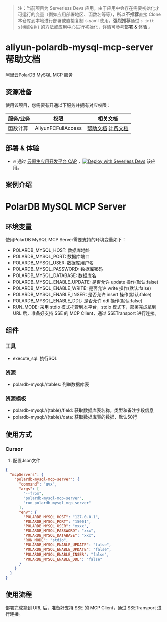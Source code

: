 
> 注：当前项目为 Serverless Devs 应用，由于应用中会存在需要初始化才可运行的变量（例如应用部署地区、函数名等等），所以**不推荐**直接 Clone 本仓库到本地进行部署或直接复制 s.yaml 使用，**强烈推荐**通过 `s init ${模版名称}` 的方法或应用中心进行初始化，详情可参考[部署 & 体验](#部署--体验) 。

# aliyun-polardb-mysql-mcp-server 帮助文档

<description>

阿里云PolarDB MySQL MCP 服务


</description>


## 资源准备

使用该项目，您需要有开通以下服务并拥有对应权限：

<service>



| 服务/业务 |  权限  | 相关文档 |
| --- |  --- | --- |
| 函数计算 |  AliyunFCFullAccess | [帮助文档](https://help.aliyun.com/product/2508973.html) [计费文档](https://help.aliyun.com/document_detail/2512928.html) |

</service>

<remark>



</remark>

<disclaimers>



</disclaimers>

## 部署 & 体验

<appcenter>

- :fire: 通过 [云原生应用开发平台 CAP](https://cap.console.aliyun.com/template-detail?template=aliyun-hologres-mcp-server) ，[![Deploy with Severless Devs](https://img.alicdn.com/imgextra/i1/O1CN01w5RFbX1v45s8TIXPz_!!6000000006118-55-tps-95-28.svg)](https://cap.console.aliyun.com/template-detail?template=aliyun-hologres-mcp-server) 该应用。

</appcenter>
<deploy>


</deploy>

## 案例介绍

<appdetail id="flushContent">

# PolarDB MySQL MCP Server

## 环境变量
使用PolarDB MySQL MCP Server需要支持的环境变量如下：
* POLARDB_MYSQL_HOST: 数据库地址
* POLARDB_MYSQL_PORT: 数据库端口
* POLARDB_MYSQL_USER: 数据库用户名
* POLARDB_MYSQL_PASSWORD: 数据库密码
* POLARDB_MYSQL_DATABASE: 数据库名
* POLARDB_MYSQL_ENABLE_UPDATE: 是否允许 update 操作(默认:false)
* POLARDB_MYSQL_ENABLE_WRITE:  是否允许 write 操作(默认:false)
* POLARDB_MYSQL_ENABLE_INSER:  是否允许 insert 操作(默认:false)
* POLARDB_MYSQL_ENABLE_DDL:  是否允许 ddl 操作(默认:false)
* RUN_MODE: 采用 stdio 模式托管到本平台，stdio 模式下，部署完成拿到 URL 后，准备好支持 SSE 的 MCP Client，通过 SSETransport 进行连接。

## 组件
### 工具
* execute_sql: 执行SQL
### 资源
* polardb-mysql://tables: 列举数据库表
### 资源模板
* polardb-mysql://{table}/field: 获取数据库表名称，类型和备注字段信息
* polardb-mysql://{table}/data:  获取数据库表的数据，默认50行
## 使用方式
### Cursor
1. 配置Json文件
```json
{
  "mcpServers": {
    "polardb-mysql-mcp-server": {
      "command": "uvx",
      "args": [
        "--from",
        "polardb-mysql-mcp-server",
        "run_polardb_mysql_mcp_server"
      ],
      "env": {
        "POLARDB_MYSQL_HOST": "127.0.0.1",
        "POLARDB_MYSQL_PORT": "15001",
        "POLARDB_MYSQL_USER": "xxxx",
        "POLARDB_MYSQL_PASSWORD": "xxx",
        "POLARDB_MYSQL_DATABASE": "xxx",
        "RUN_MODE": "stdio",
        "POLARDB_MYSQL_ENABLE_UPDATE": "false",
        "POLARDB_MYSQL_ENABLE_UPDATE": "false",
        "POLARDB_MYSQL_ENABLE_INSER": "false",
        "POLARDB_MYSQL_ENABLE_DDL": "false"
      }
    }
  }
}
```


</appdetail>




## 使用流程

<usedetail id="flushContent">

部署完成拿到 URL 后，准备好支持 SSE 的 MCP Client，通过 SSETransport 进行连接。

</usedetail>









